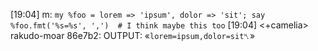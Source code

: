 [19:04] <jnthn> m: `my %foo = lorem => 'ipsum', dolor => 'sit'; say %foo.fmt('%s=%s', ',')  # I think maybe this too`
[19:04] <+camelia> rakudo-moar 86e7b2: OUTPUT: «`lorem=ipsum,dolor=sit␤`»
